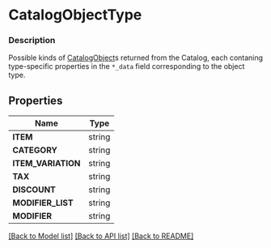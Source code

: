 # CatalogObjectType


### Description

Possible kinds of [CatalogObject](#type-catalogobject)s returned from the Catalog, each contaning type-specific properties in the `*_data` field corresponding to the object type.

## Properties
Name | Type
------------ | -------------
**ITEM** | string
**CATEGORY** | string
**ITEM_VARIATION** | string
**TAX** | string
**DISCOUNT** | string
**MODIFIER_LIST** | string
**MODIFIER** | string

[[Back to Model list]](../README.md#documentation-for-models) [[Back to API list]](../README.md#documentation-for-api-endpoints) [[Back to README]](../README.md)


